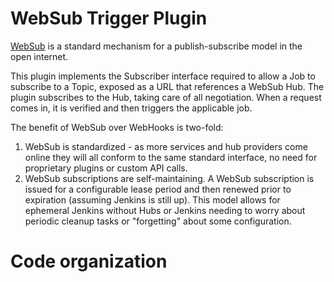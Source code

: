 # WebSub Trigger Plugin

[WebSub](https://www.w3.org/TR/websub/) is a standard mechanism for a publish-subscribe model in the open internet.

This plugin implements the Subscriber interface required to allow a Job to subscribe to a Topic, exposed as a URL
that references a WebSub Hub. The plugin subscribes to the Hub, taking care of all negotiation. When a request comes in,
it is verified and then triggers the applicable job.

The benefit of WebSub over WebHooks is two-fold:

1. WebSub is standardized - as more services and hub providers come online they will all conform to the same standard
   interface, no need for proprietary plugins or custom API calls.
2. WebSub subscriptions are self-maintaining. A WebSub subscription is issued for a configurable lease period and then
   renewed prior to expiration (assuming Jenkins is still up). This model allows for ephemeral Jenkins without Hubs or
   Jenkins needing to worry about periodic cleanup tasks or "forgetting" about some configuration.

# Code organization
